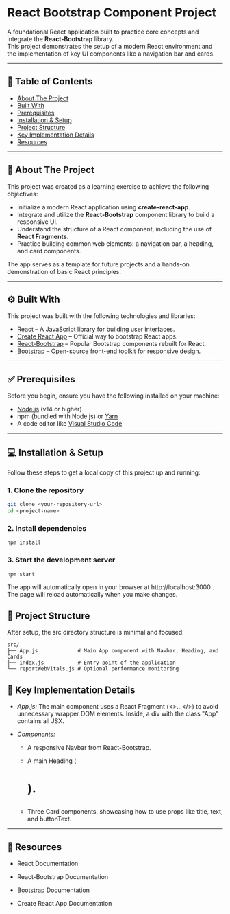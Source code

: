 # React Bootstrap Component Project

A foundational React application built to practice core concepts and integrate the **React-Bootstrap** library.  
This project demonstrates the setup of a modern React environment and the implementation of key UI components like a navigation bar and cards.



---

## 📖 Table of Contents
- [About The Project](#-about-the-project)  
- [Built With](#%EF%B8%8F-built-with)  
- [Prerequisites](#-prerequisites)  
- [Installation & Setup](#-installation--setup)  
- [Project Structure](#-project-structure)  
- [Key Implementation Details](#-key-implementation-details)  
- [Resources](#-resources)  

---

## 🧐 About The Project
This project was created as a learning exercise to achieve the following objectives:

- Initialize a modern React application using **create-react-app**.  
- Integrate and utilize the **React-Bootstrap** component library to build a responsive UI.  
- Understand the structure of a React component, including the use of **React Fragments**.  
- Practice building common web elements: a navigation bar, a heading, and card components.  

The app serves as a template for future projects and a hands-on demonstration of basic React principles.

---

## ⚙️ Built With
This project was built with the following technologies and libraries:

- [React](https://react.dev/) – A JavaScript library for building user interfaces.  
- [Create React App](https://create-react-app.dev/) – Official way to bootstrap React apps.  
- [React-Bootstrap](https://react-bootstrap.github.io/) – Popular Bootstrap components rebuilt for React.  
- [Bootstrap](https://getbootstrap.com/) – Open-source front-end toolkit for responsive design.  

---

## ✅ Prerequisites
Before you begin, ensure you have the following installed on your machine:

- [Node.js](https://nodejs.org/) (v14 or higher)  
- npm (bundled with Node.js) or [Yarn](https://yarnpkg.com/)  
- A code editor like [Visual Studio Code](https://code.visualstudio.com/)  

---

## 💻 Installation & Setup
Follow these steps to get a local copy of this project up and running:

### 1. Clone the repository
```bash
git clone <your-repository-url>
cd <project-name>
```
### 2. Install dependencies
```
npm install
```
### 3. Start the development server
```
npm start
```

The app will automatically open in your browser at http://localhost:3000
. The page will reload automatically when you make changes.

## 📁 Project Structure

After setup, the src directory structure is minimal and focused:
```
src/
├── App.js             # Main App component with Navbar, Heading, and Cards
├── index.js           # Entry point of the application
└── reportWebVitals.js # Optional performance monitoring
```

## 📜 Key Implementation Details

- *App.js:* The main component uses a React Fragment (<>...</>) to avoid unnecessary wrapper DOM elements. Inside, a div with the class "App" contains all JSX.

- *Components:*

    - A responsive Navbar from React-Bootstrap.

    - A main Heading (<h1>).

    - Three Card components, showcasing how to use props like title, text, and buttonText.
---
## 🔗 Resources

- React Documentation

- React-Bootstrap Documentation

- Bootstrap Documentation

- Create React App Documentation